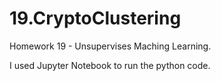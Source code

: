 # 19.CryptoClustering

Homework 19 - Unsupervises Maching Learning. 

I used Jupyter Notebook to run the python code. 


